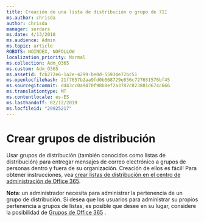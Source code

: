 ```yaml
---
title: Creación de una lista de distribución o grupo de 711
ms.author: chrisda
author: chrisda
manager: serdars
ms.date: 4/13/2018
ms.audience: Admin
ms.topic: article
ROBOTS: NOINDEX, NOFOLLOW
localization_priority: Normal
ms.collection: Adm_O365
ms.custom: Adm_O365
ms.assetid: fcb272e6-1a2e-4299-be0d-55934e72bc51
ms.openlocfilehash: 21f7657b2aa9fd0b068729e856c727651576bf45
ms.sourcegitcommit: dd43cc0a9470f98b8ef2a3787c823801d674c666
ms.translationtype: MT
ms.contentlocale: es-ES
ms.lasthandoff: 02/12/2019
ms.locfileid: "29925217"
---
```

# <a name="create-distribution-groups"></a>Crear grupos de distribución

Usar grupos de distribución (también conocidos como listas de distribución) para entregar mensajes de correo electrónico a grupos de personas dentro y fuera de su organización. Creación de ellos es fácil! Para obtener instrucciones, vea [crear listas de distribución en el centro de administración de Office 365](https://support.office.com/article/b1ffe755-59e5-4369-826d-825f145a8400).
  
 **Nota**: un administrador necesita para administrar la pertenencia de un grupo de distribución. Si desea que los usuarios para administrar su propios pertenencia a grupos de listas, es posible que desee en su lugar, considere la posibilidad de [Grupos de Office 365](https://support.office.com/article/b565caa1-5c40-40ef-9915-60fdb2d97fa2) . 
  

